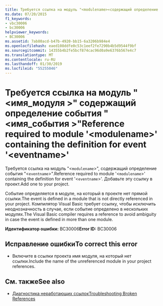 ```yaml
---
title: Требуется ссылка на модуль "<modulename>«содержащий определение события»<eventname>"
ms.date: 07/20/2015
f1_keywords:
- vbc30006
- bc30006
helpviewer_keywords:
- BC30006
ms.assetid: 7ab80acd-b47b-4920-bb15-6a3206b984e4
ms.openlocfilehash: eaed108ddfe0c53c1eef2fe7290b4b5d9544f9bf
ms.sourcegitcommit: 14355b4b2fe5bcf874cac96d0a9e6376b567e4c7
ms.translationtype: MT
ms.contentlocale: ru-RU
ms.lasthandoff: 01/30/2019
ms.locfileid: "55255046"
---
```

# <a name="reference-required-to-module-modulename-containing-the-definition-for-event-eventname"></a><span data-ttu-id="a7650-102">Требуется ссылка на модуль "\<имя_модуля >" содержащий определение события "\<имя_события >"</span><span class="sxs-lookup"><span data-stu-id="a7650-102">Reference required to module '\<modulename>' containing the definition for event '\<eventname>'</span></span>
<span data-ttu-id="a7650-103">Требуется ссылка на модуль "<`modulename`>", содержащий определение события "<`eventname`>".</span><span class="sxs-lookup"><span data-stu-id="a7650-103">Reference required to module '<`modulename`>' containing the definition for event '<`eventname`>'.</span></span> <span data-ttu-id="a7650-104">Добавьте эту ссылку в проект.</span><span class="sxs-lookup"><span data-stu-id="a7650-104">Add one to your project.</span></span>  
  
 <span data-ttu-id="a7650-105">Событие определяется в модуле, на который в проекте нет прямой ссылки.</span><span class="sxs-lookup"><span data-stu-id="a7650-105">The event is defined in a module that is not directly referenced in your project.</span></span> <span data-ttu-id="a7650-106">Компилятор Visual Basic требует ссылку, чтобы исключить неоднозначность в случае, если событие определено в нескольких модулях.</span><span class="sxs-lookup"><span data-stu-id="a7650-106">The Visual Basic compiler requires a reference to avoid ambiguity in case the event is defined in more than one module.</span></span>  
  
 <span data-ttu-id="a7650-107">**Идентификатор ошибки:** BC30006</span><span class="sxs-lookup"><span data-stu-id="a7650-107">**Error ID:** BC30006</span></span>  
  
## <a name="to-correct-this-error"></a><span data-ttu-id="a7650-108">Исправление ошибки</span><span class="sxs-lookup"><span data-stu-id="a7650-108">To correct this error</span></span>  
  
-   <span data-ttu-id="a7650-109">Включите в ссылки проекта имя модуля, на который нет ссылки.</span><span class="sxs-lookup"><span data-stu-id="a7650-109">Include the name of the unreferenced module in your project references.</span></span>  
  
## <a name="see-also"></a><span data-ttu-id="a7650-110">См. также</span><span class="sxs-lookup"><span data-stu-id="a7650-110">See also</span></span>
- [<span data-ttu-id="a7650-111">Диагностика неработающих ссылок</span><span class="sxs-lookup"><span data-stu-id="a7650-111">Troubleshooting Broken References</span></span>](/visualstudio/ide/troubleshooting-broken-references)

